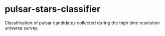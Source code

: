 # pulsar-stars-classifier
Classification of pulsar candidates collected during the high time resolution universe survey.
